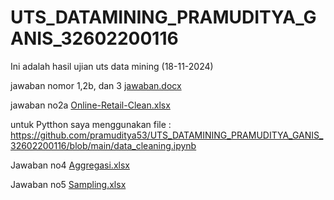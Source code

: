 # UTS_DATAMINING_PRAMUDITYA_GANIS_32602200116
Ini adalah hasil ujian uts data mining (18-11-2024)

jawaban nomor 1,2b, dan 3
[jawaban.docx](https://github.com/user-attachments/files/17791862/jawaban.UTS.docx)

jawaban no2a
[Online-Retail-Clean.xlsx](https://github.com/user-attachments/files/17791958/Online.Retail-Fully-Cleaned.xlsx)

untuk Pytthon saya menggunakan file : https://github.com/pramuditya53/UTS_DATAMINING_PRAMUDITYA_GANIS_32602200116/blob/main/data_cleaning.ipynb

Jawaban no4
[Aggregasi.xlsx](https://github.com/user-attachments/files/17791966/Aggregasi.xlsx)

Jawaban no5
[Sampling.xlsx](https://github.com/user-attachments/files/17791960/Sampling.xlsx)





